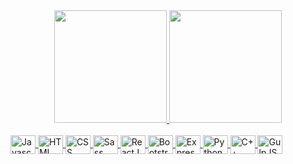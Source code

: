 <div align="center">
  <a href="https://github.com/shizu90">
  <img height="180em" src="https://github-readme-stats.vercel.app/api?username=shizu90&show_icons=true&theme=swift&include_all_commits=true&count_private=true"/>
  <img height="180em" src="https://github-readme-stats.vercel.app/api/top-langs/?username=shizu90&layout=compact&langs_count=7&theme=swift"/>
</div>

<div display = "inline-block" aling = "center"><br>
  <img align = "center" alt = "Javascript" width = "40" height = "30" src="https://cdn.jsdelivr.net/gh/devicons/devicon/icons/javascript/javascript-original.svg" />
  <img align = "center" alt = "HTML" width = "40" height = "30" src="https://cdn.jsdelivr.net/gh/devicons/devicon/icons/html5/html5-original.svg" />  
  <img align = "center" alt = "CSS" width = "40" height = "30" src="https://cdn.jsdelivr.net/gh/devicons/devicon/icons/css3/css3-original.svg" />
  <img align = "center" alt = "Sass" width = "40" height = "30" src="https://cdn.jsdelivr.net/gh/devicons/devicon/icons/sass/sass-original.svg" />  
  <img align = "center" alt = "ReactJS" width = "40" height = "30" src="https://cdn.jsdelivr.net/gh/devicons/devicon/icons/react/react-original.svg" />
  <img align = "center" alt = "Bootstrap" width = "40" height = "30" src="https://cdn.jsdelivr.net/gh/devicons/devicon/icons/bootstrap/bootstrap-original.svg" />
  <img align = "center" alt = "ExpressJS" width = "40" height = "30" src="https://cdn.jsdelivr.net/gh/devicons/devicon/icons/express/express-original.svg" />
  <img align = "center" alt = "Python" width = "40" height = "30" src="https://cdn.jsdelivr.net/gh/devicons/devicon/icons/python/python-original.svg" />  
  <img align = "center" alt = "C++" width = "40" height = "30" src="https://cdn.jsdelivr.net/gh/devicons/devicon/icons/cplusplus/cplusplus-original.svg" />   
  <img align = "center" alt = "GulpJS" width = "40" height = "30" src="https://cdn.jsdelivr.net/gh/devicons/devicon/icons/gulp/gulp-plain.svg" />
</div>

##
          
                
          
          
          
          
